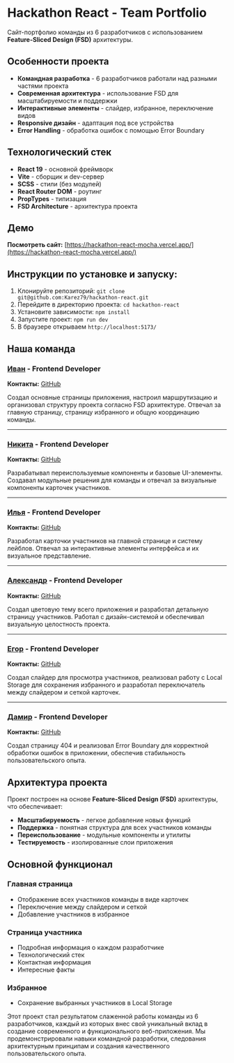 # Hackathon React - Team Portfolio

Сайт-портфолио команды из 6 разработчиков с использованием **Feature-Sliced Design (FSD)** архитектуры.

## Особенности проекта

- **Командная разработка** - 6 разработчиков работали над разными частями проекта
- **Современная архитектура** - использование FSD для масштабируемости и поддержки
- **Интерактивные элементы** - слайдер, избранное, переключение видов
- **Responsive дизайн** - адаптация под все устройства
- **Error Handling** - обработка ошибок с помощью Error Boundary

## Технологический стек

- **React 19** - основной фреймворк
- **Vite** - сборщик и dev-сервер
- **SCSS** - стили (без модулей)
- **React Router DOM** - роутинг
- **PropTypes** - типизация
- **FSD Architecture** - архитектура проекта

## Демо

**Посмотреть сайт:** [https://hackathon-react-mocha.vercel.app/](https://hackathon-react-mocha.vercel.app/)

## Инструкции по установке и запуску:

1. Клонируйте репозиторий: `git clone git@github.com:Karez79/hackathon-react.git`
2. Перейдите в директорию проекта: `cd hackathon-react`
3. Установите зависимости: `npm install`
4. Запустите проект: `npm run dev`
5. В браузере открываем `http://localhost:5173/`

## Наша команда

### [Иван](https://github.com/Karez79) - Frontend Developer
**Контакты:** [GitHub](https://github.com/Karez79)

Создал основные страницы приложения, настроил маршрутизацию и организовал структуру проекта согласно FSD архитектуре. Отвечал за главную страницу, страницу избранного и общую координацию команды.

---

### [Никита](https://github.com/NekitMir) - Frontend Developer
**Контакты:** [GitHub](https://github.com/NekitMir)

Разрабатывал переиспользуемые компоненты и базовые UI-элементы. Создавал модульные решения для команды и отвечал за визуальные компоненты карточек участников.

---

### [Илья](https://github.com/Desair1) - Frontend Developer
**Контакты:** [GitHub](https://github.com/Desair1)

Разработал карточки участников на главной странице и систему лейблов. Отвечал за интерактивные элементы интерфейса и их визуальное представление.

---

### [Александр](https://github.com/alexander2555) - Frontend Developer
**Контакты:** [GitHub](https://github.com/alexander2555)

Создал цветовую тему всего приложения и разработал детальную страницу участников. Работал с дизайн-системой и обеспечивал визуальную целостность проекта.

---

### [Егор](https://github.com/Madakalov-front) - Frontend Developer
**Контакты:** [GitHub](https://github.com/Madakalov-front)

Создал слайдер для просмотра участников, реализовал работу с Local Storage для сохранения избранного и разработал переключатель между слайдером и сеткой карточек.

---

### [Дамир](https://github.com/damaxGmail) - Frontend Developer
**Контакты:** [GitHub](https://github.com/damaxGmail)

Создал страницу 404 и реализовал Error Boundary для корректной обработки ошибок в приложении, обеспечив стабильность пользовательского опыта.

## Архитектура проекта

Проект построен на основе **Feature-Sliced Design (FSD)** архитектуры, что обеспечивает:

- **Масштабируемость** - легкое добавление новых функций
- **Поддержка** - понятная структура для всех участников команды
- **Переиспользование** - модульные компоненты и утилиты
- **Тестируемость** - изолированные слои приложения

## Основной функционал

### Главная страница
- Отображение всех участников команды в виде карточек
- Переключение между слайдером и сеткой
- Добавление участников в избранное

### Страница участника
- Подробная информация о каждом разработчике
- Технологический стек
- Контактная информация
- Интересные факты

### Избранное
- Сохранение выбранных участников в Local Storage

Этот проект стал результатом слаженной работы команды из 6 разработчиков, каждый из которых внес свой уникальный вклад в создание современного и функционального веб-приложения. Мы продемонстрировали навыки командной разработки, следования архитектурным принципам и создания качественного пользовательского опыта.